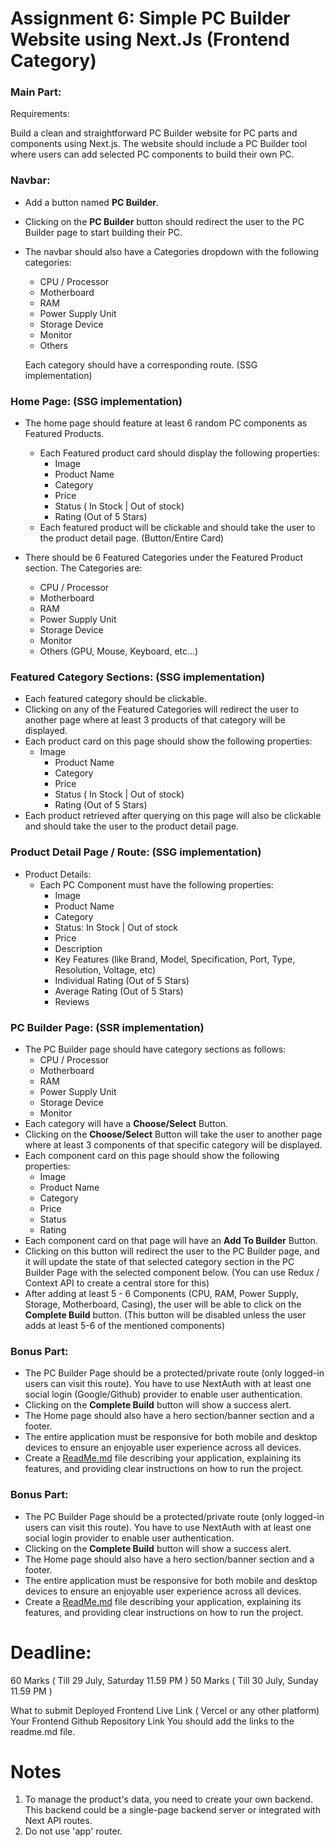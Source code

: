 # Assignment 6: Simple PC Builder Website using Next.Js (Frontend Category)

### Main Part:

Requirements:

Build a clean and straightforward PC Builder website for PC parts and components using Next.js. The website should include a PC Builder tool where users can add selected PC components to build their own PC.

### Navbar:

- Add a button named **PC Builder**.
- Clicking on the **PC Builder** button should redirect the user to the PC Builder page to start building their PC.
- The navbar should also have a Categories dropdown with the following categories:
    - CPU / Processor
    - Motherboard
    - RAM
    - Power Supply Unit
    - Storage Device
    - Monitor
    - Others
    
    Each category should have a corresponding route. (SSG implementation)

### Home Page: (SSG implementation)

- The home page should feature at least 6 random PC components as Featured Products.
    - Each Featured product card should display the following properties:
        - Image
        - Product Name
        - Category
        - Price
        - Status ( In Stock | Out of stock)
        - Rating (Out of 5 Stars)
    - Each featured product will be clickable and should take the user to the product detail page. (Button/Entire Card)

- There should be 6 Featured Categories under the Featured Product section. The Categories are:
    - CPU / Processor
    - Motherboard
    - RAM
    - Power Supply Unit
    - Storage Device
    - Monitor
    - Others (GPU, Mouse, Keyboard, etc…)

### Featured Category Sections: (SSG implementation)

- Each featured category should be clickable.
- Clicking on any of the Featured Categories will redirect the user to another page where at least 3 products of that category will be displayed.
- Each product card on this page should show the following properties:
     - Image
        - Product Name
        - Category
        - Price
        - Status ( In Stock | Out of stock)
        - Rating (Out of 5 Stars)
- Each product retrieved after querying on this page will also be clickable and should take the user to the product detail page.

### Product Detail Page / Route: (SSG implementation)

- Product Details:
    - Each PC Component must have the following properties:
        - Image
        - Product Name
        - Category
        - Status: In Stock | Out of stock
        - Price
        - Description
        - Key Features (like Brand, Model, Specification, Port, Type, Resolution, Voltage, etc)
        - Individual Rating (Out of 5 Stars)
        - Average Rating (Out of 5 Stars)
        - Reviews

### PC Builder Page: (SSR implementation)

- The PC Builder page should have category sections as follows:
    - CPU / Processor
    - Motherboard
    - RAM
    - Power Supply Unit
    - Storage Device
    - Monitor
- Each category will have a **Choose/Select** Button.
- Clicking on the **Choose/Select** Button will take the user to another page where at least 3 components of that specific category will be displayed.
- Each component card on this page should show the following properties:
    - Image
    - Product Name
    - Category
    - Price
    - Status
    - Rating
- Each component card on that page will have an **Add To Builder** Button.
- Clicking on this button will redirect the user to the PC Builder page, and it will update the state of that selected category section in the PC Builder Page with the selected component below. (You can use Redux / Context API to create a central store for this)
- After adding at least 5 - 6 Components (CPU, RAM, Power Supply, Storage, Motherboard, Casing), the user will be able to click on the **Complete Build** button. (This button will be disabled unless the user adds at least 5-6 of the mentioned components)

### Bonus Part:

- The PC Builder Page should be a protected/private route (only logged-in users can visit this route). You have to use NextAuth with at least one social login (Google/Github) provider to enable user authentication.
- Clicking on the **Complete Build** button will show a success alert.
- The Home page should also have a hero section/banner section and a footer.
- The entire application must be responsive for both mobile and desktop devices to ensure an enjoyable user experience across all devices.
- Create a [ReadMe.md](http://ReadMe.md) file describing your application, explaining its features, and providing clear instructions on how to run the project.


### Bonus Part:

- The PC Builder Page should be a protected/private route (only logged-in users can visit this route). You have to use NextAuth with at least one social login provider to enable user authentication.
- Clicking on the **Complete Build** button will show a success alert.
- The Home page should also have a hero section/banner section and a footer.
- The entire application must be responsive for both mobile and desktop devices to ensure an enjoyable user experience across all devices.
- Create a [ReadMe.md](http://ReadMe.md) file describing your application, explaining its features, and providing clear instructions on how to run the project.

# Deadline:
60 Marks ( Till 29 July, Saturday 11.59 PM )
50 Marks ( Till 30 July, Sunday 11.59 PM )


What to submit
Deployed Frontend Live Link ( Vercel or any other platform)
Your Frontend Github Repository Link
You should add the links to the readme.md file.

# Notes

1. To manage the product's data, you need to create your own backend. This backend could be a single-page backend server or integrated with Next API routes.
2. Do not use 'app' router.
